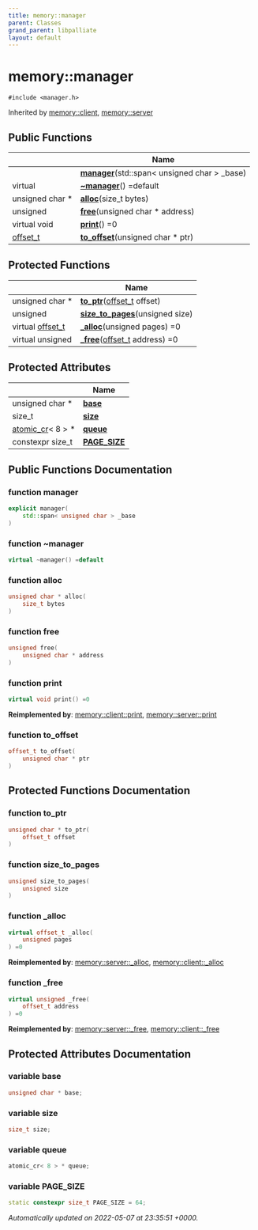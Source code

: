 ```yaml
---
title: memory::manager
parent: Classes
grand_parent: libpalliate
layout: default
---
```


# memory::manager






`#include <manager.h>`

Inherited by [memory::client](/libpalliate/generated/Classes/classmemory_1_1client), [memory::server](/libpalliate/generated/Classes/classmemory_1_1server)

## Public Functions

|                | Name           |
| -------------- | -------------- |
| | **[manager](/libpalliate/generated/Classes/classmemory_1_1manager#function-manager)**(std::span< unsigned char > _base) |
| virtual | **[~manager](/libpalliate/generated/Classes/classmemory_1_1manager#function-~manager)**() =default |
| unsigned char * | **[alloc](/libpalliate/generated/Classes/classmemory_1_1manager#function-alloc)**(size_t bytes) |
| unsigned | **[free](/libpalliate/generated/Classes/classmemory_1_1manager#function-free)**(unsigned char * address) |
| virtual void | **[print](/libpalliate/generated/Classes/classmemory_1_1manager#function-print)**() =0 |
| [offset_t](/libpalliate/generated/Namespaces/namespacememory#using-offset-t) | **[to_offset](/libpalliate/generated/Classes/classmemory_1_1manager#function-to-offset)**(unsigned char * ptr) |

## Protected Functions

|                | Name           |
| -------------- | -------------- |
| unsigned char * | **[to_ptr](/libpalliate/generated/Classes/classmemory_1_1manager#function-to-ptr)**([offset_t](/libpalliate/generated/Namespaces/namespacememory#using-offset-t) offset) |
| unsigned | **[size_to_pages](/libpalliate/generated/Classes/classmemory_1_1manager#function-size-to-pages)**(unsigned size) |
| virtual [offset_t](/libpalliate/generated/Namespaces/namespacememory#using-offset-t) | **[_alloc](/libpalliate/generated/Classes/classmemory_1_1manager#function--alloc)**(unsigned pages) =0 |
| virtual unsigned | **[_free](/libpalliate/generated/Classes/classmemory_1_1manager#function--free)**([offset_t](/libpalliate/generated/Namespaces/namespacememory#using-offset-t) address) =0 |

## Protected Attributes

|                | Name           |
| -------------- | -------------- |
| unsigned char * | **[base](/libpalliate/generated/Classes/classmemory_1_1manager#variable-base)**  |
| size_t | **[size](/libpalliate/generated/Classes/classmemory_1_1manager#variable-size)**  |
| [atomic_cr](/libpalliate/generated/Classes/classatomic__cr)< 8 > * | **[queue](/libpalliate/generated/Classes/classmemory_1_1manager#variable-queue)**  |
| constexpr size_t | **[PAGE_SIZE](/libpalliate/generated/Classes/classmemory_1_1manager#variable-page-size)**  |

## Public Functions Documentation

### function manager

```cpp
explicit manager(
    std::span< unsigned char > _base
)
```


### function ~manager

```cpp
virtual ~manager() =default
```


### function alloc

```cpp
unsigned char * alloc(
    size_t bytes
)
```


### function free

```cpp
unsigned free(
    unsigned char * address
)
```


### function print

```cpp
virtual void print() =0
```


**Reimplemented by**: [memory::client::print](/libpalliate/generated/Classes/classmemory_1_1client#function-print), [memory::server::print](/libpalliate/generated/Classes/classmemory_1_1server#function-print)


### function to_offset

```cpp
offset_t to_offset(
    unsigned char * ptr
)
```


## Protected Functions Documentation

### function to_ptr

```cpp
unsigned char * to_ptr(
    offset_t offset
)
```


### function size_to_pages

```cpp
unsigned size_to_pages(
    unsigned size
)
```


### function _alloc

```cpp
virtual offset_t _alloc(
    unsigned pages
) =0
```


**Reimplemented by**: [memory::server::_alloc](/libpalliate/generated/Classes/classmemory_1_1server#function--alloc), [memory::client::_alloc](/libpalliate/generated/Classes/classmemory_1_1client#function--alloc)


### function _free

```cpp
virtual unsigned _free(
    offset_t address
) =0
```


**Reimplemented by**: [memory::server::_free](/libpalliate/generated/Classes/classmemory_1_1server#function--free), [memory::client::_free](/libpalliate/generated/Classes/classmemory_1_1client#function--free)


## Protected Attributes Documentation

### variable base

```cpp
unsigned char * base;
```


### variable size

```cpp
size_t size;
```


### variable queue

```cpp
atomic_cr< 8 > * queue;
```


### variable PAGE_SIZE

```cpp
static constexpr size_t PAGE_SIZE = 64;
```



_Automatically updated on 2022-05-07 at 23:35:51 +0000._